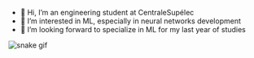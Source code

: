 - 👋 Hi, I’m an engineering student at CentraleSupélec
- 👀 I’m interested in ML, especially in neural networks development
- 🌱 I’m looking forward to specialize in ML for my last year of studies

![snake gif](https://github.com/paulbouuu/paulbouu/blob/output/github-contribution-grid-snake.gif)
